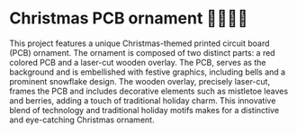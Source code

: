 # Christmas PCB ornament 🎄🎁🎅🏻

This project features a unique Christmas-themed printed circuit board (PCB) ornament. The ornament is composed of two distinct parts: a red colored PCB and a laser-cut wooden overlay. The PCB, serves as the background and is embellished with festive graphics, including bells and a prominent snowflake design. The wooden overlay, precisely laser-cut, frames the PCB and includes decorative elements such as mistletoe leaves and berries, adding a touch of traditional holiday charm. This innovative blend of technology and traditional holiday motifs makes for a distinctive and eye-catching Christmas ornament.
